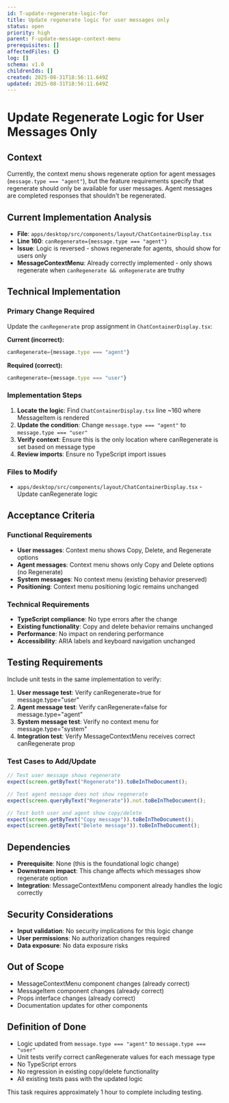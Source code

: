 ```yaml
---
id: T-update-regenerate-logic-for
title: Update regenerate logic for user messages only
status: open
priority: high
parent: F-update-message-context-menu
prerequisites: []
affectedFiles: {}
log: []
schema: v1.0
childrenIds: []
created: 2025-08-31T18:56:11.649Z
updated: 2025-08-31T18:56:11.649Z
---
```


# Update Regenerate Logic for User Messages Only

## Context

Currently, the context menu shows regenerate option for agent messages (`message.type === "agent"`), but the feature requirements specify that regenerate should only be available for user messages. Agent messages are completed responses that shouldn't be regenerated.

## Current Implementation Analysis

- **File**: `apps/desktop/src/components/layout/ChatContainerDisplay.tsx`
- **Line 160**: `canRegenerate={message.type === "agent"}`
- **Issue**: Logic is reversed - shows regenerate for agents, should show for users only
- **MessageContextMenu**: Already correctly implemented - only shows regenerate when `canRegenerate && onRegenerate` are truthy

## Technical Implementation

### Primary Change Required

Update the `canRegenerate` prop assignment in `ChatContainerDisplay.tsx`:

**Current (incorrect):**

```typescript
canRegenerate={message.type === "agent"}
```

**Required (correct):**

```typescript
canRegenerate={message.type === "user"}
```

### Implementation Steps

1. **Locate the logic**: Find `ChatContainerDisplay.tsx` line ~160 where MessageItem is rendered
2. **Update the condition**: Change `message.type === "agent"` to `message.type === "user"`
3. **Verify context**: Ensure this is the only location where canRegenerate is set based on message type
4. **Review imports**: Ensure no TypeScript import issues

### Files to Modify

- `apps/desktop/src/components/layout/ChatContainerDisplay.tsx` - Update canRegenerate logic

## Acceptance Criteria

### Functional Requirements

- **User messages**: Context menu shows Copy, Delete, and Regenerate options
- **Agent messages**: Context menu shows only Copy and Delete options (no Regenerate)
- **System messages**: No context menu (existing behavior preserved)
- **Positioning**: Context menu positioning logic remains unchanged

### Technical Requirements

- **TypeScript compliance**: No type errors after the change
- **Existing functionality**: Copy and delete behavior remains unchanged
- **Performance**: No impact on rendering performance
- **Accessibility**: ARIA labels and keyboard navigation unchanged

## Testing Requirements

Include unit tests in the same implementation to verify:

1. **User message test**: Verify canRegenerate=true for message.type="user"
2. **Agent message test**: Verify canRegenerate=false for message.type="agent"
3. **System message test**: Verify no context menu for message.type="system"
4. **Integration test**: Verify MessageContextMenu receives correct canRegenerate prop

### Test Cases to Add/Update

```typescript
// Test user message shows regenerate
expect(screen.getByText("Regenerate")).toBeInTheDocument();

// Test agent message does not show regenerate
expect(screen.queryByText("Regenerate")).not.toBeInTheDocument();

// Test both user and agent show copy/delete
expect(screen.getByText("Copy message")).toBeInTheDocument();
expect(screen.getByText("Delete message")).toBeInTheDocument();
```

## Dependencies

- **Prerequisite**: None (this is the foundational logic change)
- **Downstream impact**: This change affects which messages show regenerate option
- **Integration**: MessageContextMenu component already handles the logic correctly

## Security Considerations

- **Input validation**: No security implications for this logic change
- **User permissions**: No authorization changes required
- **Data exposure**: No data exposure risks

## Out of Scope

- MessageContextMenu component changes (already correct)
- MessageItem component changes (already correct)
- Props interface changes (already correct)
- Documentation updates for other components

## Definition of Done

- Logic updated from `message.type === "agent"` to `message.type === "user"`
- Unit tests verify correct canRegenerate values for each message type
- No TypeScript errors
- No regression in existing copy/delete functionality
- All existing tests pass with the updated logic

This task requires approximately 1 hour to complete including testing.
